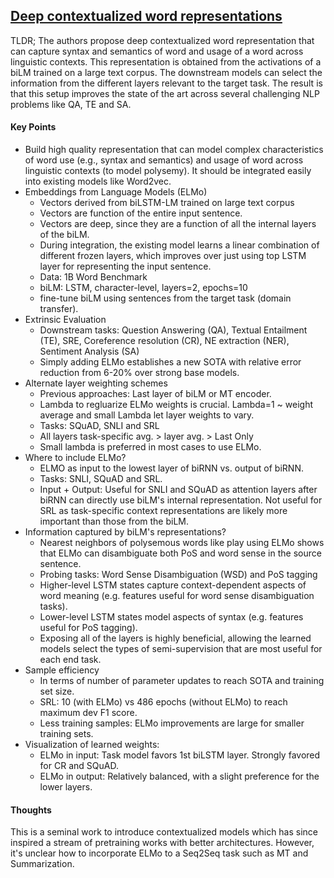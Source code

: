 ## [Deep contextualized word representations](https://arxiv.org/abs/1802.05365)

TLDR; The authors propose deep contextualized word representation that can capture syntax and semantics of word and usage of a word across linguistic contexts. This representation is obtained from the activations of a biLM trained on a large text corpus. The downstream models can select the information from the different layers relevant to the target task. The result is that this setup improves the state of the art across several challenging NLP problems like QA, TE and SA.

#### Key Points
- Build high quality representation that can model complex characteristics of word use (e.g., syntax and semantics) and usage of word across linguistic contexts (to model polysemy). It should be integrated easily into existing models like Word2vec.
- Embeddings from Language Models (ELMo)
  - Vectors derived from biLSTM-LM trained on large text corpus
  - Vectors are function of the entire input sentence.
  - Vectors are deep, since they are a function of all the internal layers of the biLM.
  - During integration, the existing model learns a linear combination of different frozen layers, which improves over just using top LSTM layer for representing the input sentence.
  - Data: 1B Word Benchmark
  - biLM: LSTM, character-level, layers=2, epochs=10
  - fine-tune biLM using sentences from the target task (domain transfer).
- Extrinsic Evaluation
  - Downstream tasks: Question Answering (QA), Textual Entailment (TE), SRE, Coreference resolution (CR), NE extraction (NER), Sentiment Analysis (SA)
  - Simply adding ELMo establishes a new SOTA with relative error reduction from 6-20% over strong base models.
- Alternate layer weighting schemes
  - Previous approaches: Last layer of biLM or MT encoder.
  - Lambda to regluarize ELMo weights is crucial. Lambda=1 ~ weight average and small Lambda let layer weights to vary.
  - Tasks: SQuAD, SNLI and SRL
  - All layers task-specific avg. > layer avg. > Last Only
  - Small lambda is preferred in most cases to use ELMo.
- Where to include ELMo?
  - ELMO as input to the lowest layer of biRNN vs. output of biRNN.
  - Tasks: SNLI, SQuAD and SRL.
  - Input + Output: Useful for SNLI and SQuAD as attention layers after biRNN can directly use biLM's internal representation. Not useful for SRL as task-specific context representations are likely more important than those from the biLM.
- Information captured by biLM's representations?
  - Nearest neighbors of polysemous words like play using ELMo shows that ELMo can disambiguate both PoS and word sense in the source sentence.
  - Probing tasks: Word Sense Disambiguation (WSD) and PoS tagging 
  - Higher-level LSTM states capture context-dependent aspects of word meaning (e.g. features useful for word sense disambiguation tasks).
  - Lower-level LSTM states model aspects of syntax (e.g. features useful for PoS tagging).
  - Exposing all of the layers is highly beneficial, allowing the learned models select the types of semi-supervision that are most useful for each end task.
- Sample efficiency
  - In terms of number of parameter updates to reach SOTA and training set size.
  - SRL: 10 (with ELMo) vs 486 epochs (without ELMo) to reach maximum dev F1 score.
  - Less training samples: ELMo improvements are large for smaller training sets.  
- Visualization of learned weights:
  - ELMo in input: Task model favors 1st biLSTM layer. Strongly favored for CR and SQuAD.
  - ELMo in output: Relatively balanced, with a slight preference for the lower layers.

#### Thoughts
This is a seminal work to introduce contextualized models which has since inspired a stream of pretraining works with better architectures. However, it's unclear how to incorporate ELMo to a Seq2Seq task such as MT and Summarization.  

